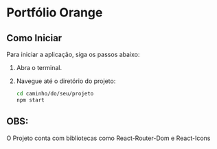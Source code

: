 # Portfólio Orange

## Como Iniciar

Para iniciar a aplicação, siga os passos abaixo:

1. Abra o terminal.
2. Navegue até o diretório do projeto:

   ```bash
   cd caminho/do/seu/projeto
   npm start
   ```

## OBS:
O Projeto conta com bibliotecas como React-Router-Dom e React-Icons
